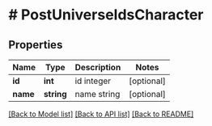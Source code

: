 # # PostUniverseIdsCharacter

## Properties

Name | Type | Description | Notes
------------ | ------------- | ------------- | -------------
**id** | **int** | id integer | [optional] 
**name** | **string** | name string | [optional] 

[[Back to Model list]](../../README.md#documentation-for-models) [[Back to API list]](../../README.md#documentation-for-api-endpoints) [[Back to README]](../../README.md)


